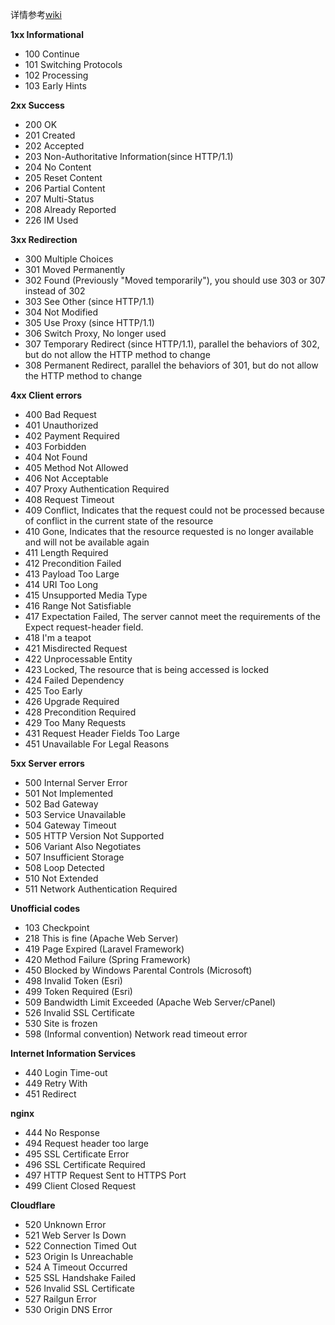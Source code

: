 详情参考[wiki](https://en.wikipedia.org/wiki/List_of_HTTP_status_codes)  

**1xx Informational**  
- 100 Continue
- 101 Switching Protocols
- 102 Processing
- 103 Early Hints  

**2xx Success**
- 200 OK
- 201 Created
- 202 Accepted
- 203 Non-Authoritative Information(since HTTP/1.1)
- 204 No Content
- 205 Reset Content
- 206 Partial Content
- 207 Multi-Status
- 208 Already Reported
- 226 IM Used  

**3xx Redirection**
- 300 Multiple Choices
- 301 Moved Permanently
- 302 Found (Previously "Moved temporarily"), you should use 303 or 307 instead of 302
- 303 See Other (since HTTP/1.1)
- 304 Not Modified
- 305 Use Proxy (since HTTP/1.1)
- 306 Switch Proxy, No longer used
- 307 Temporary Redirect (since HTTP/1.1), parallel the behaviors of 302, but do not allow the HTTP method to change
- 308 Permanent Redirect, parallel the behaviors of 301, but do not allow the HTTP method to change  

**4xx Client errors**  
- 400 Bad Request
- 401 Unauthorized
- 402 Payment Required 
- 403 Forbidden
- 404 Not Found
- 405 Method Not Allowed
- 406 Not Acceptable
- 407 Proxy Authentication Required
- 408 Request Timeout
- 409 Conflict, Indicates that the request could not be processed because of conflict in the current state of the resource
- 410 Gone, Indicates that the resource requested is no longer available and will not be available again
- 411 Length Required
- 412 Precondition Failed
- 413 Payload Too Large
- 414 URI Too Long
- 415 Unsupported Media Type
- 416 Range Not Satisfiable
- 417 Expectation Failed, The server cannot meet the requirements of the Expect request-header field.
- 418 I'm a teapot
- 421 Misdirected Request
- 422 Unprocessable Entity 
- 423 Locked, The resource that is being accessed is locked
- 424 Failed Dependency
- 425 Too Early
- 426 Upgrade Required
- 428 Precondition Required
- 429 Too Many Requests
- 431 Request Header Fields Too Large
- 451 Unavailable For Legal Reasons  

**5xx Server errors**
- 500 Internal Server Error
- 501 Not Implemented
- 502 Bad Gateway
- 503 Service Unavailable
- 504 Gateway Timeout
- 505 HTTP Version Not Supported
- 506 Variant Also Negotiates
- 507 Insufficient Storage 
- 508 Loop Detected
- 510 Not Extended
- 511 Network Authentication Required  

**Unofficial codes**  
- 103 Checkpoint
- 218 This is fine (Apache Web Server)
- 419 Page Expired (Laravel Framework)
- 420 Method Failure (Spring Framework)
- 450 Blocked by Windows Parental Controls (Microsoft)
- 498 Invalid Token (Esri)
- 499 Token Required (Esri)
- 509 Bandwidth Limit Exceeded (Apache Web Server/cPanel)
- 526 Invalid SSL Certificate
- 530 Site is frozen
- 598 (Informal convention) Network read timeout error  

**Internet Information Services**  
- 440 Login Time-out
- 449 Retry With
- 451 Redirect  

**nginx**
- 444 No Response
- 494 Request header too large
- 495 SSL Certificate Error
- 496 SSL Certificate Required
- 497 HTTP Request Sent to HTTPS Port
- 499 Client Closed Request

**Cloudflare**  
- 520 Unknown Error
- 521 Web Server Is Down
- 522 Connection Timed Out
- 523 Origin Is Unreachable
- 524 A Timeout Occurred
- 525 SSL Handshake Failed
- 526 Invalid SSL Certificate
- 527 Railgun Error
- 530 Origin DNS Error

